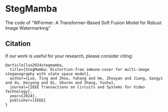 # StegMamba

The code of "WFormer: A Transformer-Based Soft Fusion Model for Robust Image Watermarking"

## Citation

If our work is useful for your research, please consider citing:

```
@article{luo2024stegmamba,
  title={StegMamba: Distortion-free immune-cover for multi-image steganography with state space model},
  author={Luo, Ting and Zhou, Yuhang and He, Zhouyan and Jiang, Gangyi and Xu, Haiyong and Qi, Shuren and Zhang, Yushu},
  journal={IEEE Transactions on Circuits and Systems for Video Technology},
  year={2024},
  publisher={IEEE}
}
```
